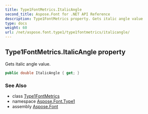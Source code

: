 ```yaml
---
title: Type1FontMetrics.ItalicAngle
second_title: Aspose.Font for .NET API Reference
description: Type1FontMetrics property. Gets italic angle value
type: docs
weight: 60
url: /net/aspose.font.type1/type1fontmetrics/italicangle/
---
```

## Type1FontMetrics.ItalicAngle property

Gets italic angle value.

```csharp
public double ItalicAngle { get; }
```

### See Also

* class [Type1FontMetrics](../)
* namespace [Aspose.Font.Type1](../../type1fontmetrics/)
* assembly [Aspose.Font](../../../)


